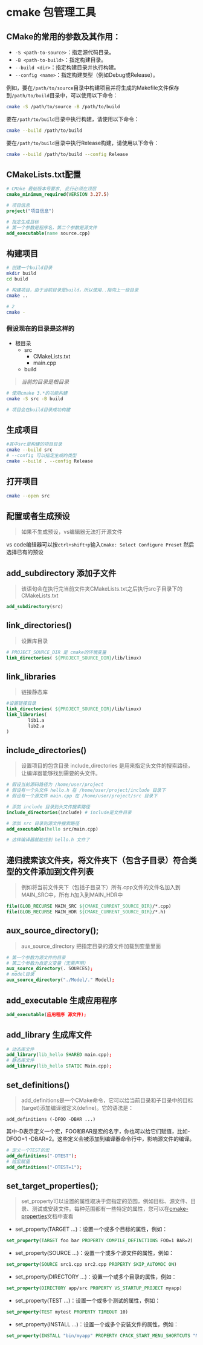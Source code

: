 <!--
 * @作者: 14770137
 * @Date: 2022-09-22 15:15:58
-->
# cmake 包管理工具

## CMake的常用的参数及其作用：

- `-S <path-to-source>`：指定源代码目录。
- `-B <path-to-build>`：指定构建目录。
- `--build <dir>`：指定构建目录并执行构建。
- `--config <name>`：指定构建类型（例如Debug或Release）。

例如，要在`/path/to/source`目录中构建项目并将生成的Makefile文件保存到`/path/to/build`目录中，可以使用以下命令：

```bash
cmake -S /path/to/source -B /path/to/build
```

要在`/path/to/build`目录中执行构建，请使用以下命令：

```bash
cmake --build /path/to/build
```

要在`/path/to/build`目录中执行Release构建，请使用以下命令：

```bash
cmake --build /path/to/build --config Release
```

## CMakeLists.txt配置
```cmake
# CMake 最低版本号要求, 此行必须在顶层
cmake_minimum_required(VERSION 3.27.5)

# 项目信息
project("项目信息")

# 指定生成目标
# 第一个参数是程序名，第二个参数是源文件
add_executable(name source.cpp)
```

## 构建项目
```sh
# 创建一个build目录
mkdir build
cd build

# 构建项目，由于当前目录是build，所以使用..指向上一级目录
cmake ..

# 2
cmake -
```
### 假设现在的目录是这样的
- 根目录
   - src
      - CMakeLists.txt
      - main.cpp
   - build

> *当前的目录是根目录*
```sh
# 使用cmake 3.*的功能构建
cmake -S src -B build

# 项目会在build目录成功构建
```

## 生成项目
```sh
#其中src是构建的项目目录
cmake --build src
# --config 可以指定生成的类型
cmake --build . --config Release
```

## 打开项目
```sh
cmake --open src
```

## 配置或者生成预设
> 如果不生成预设，vs编辑器无法打开源文件

vs code编辑器可以按`ctrl+shift+p`输入`Cmake: Select Configure Preset`
然后选择已有的预设

## add_subdirectory 添加子文件
> 该语句会在执行完当前文件夹CMakeLists.txt之后执行src子目录下的CMakeLists.txt
```cmake
add_subdirectory(src)
```

## link_directories()
> 设置库目录
```cmake
# PROJECT_SOURCE_DIR 是 cmake的环境变量
link_directories( ${PROJECT_SOURCE_DIR}/lib/linux)
```
## link_libraries
> 链接静态库
```cmake
#设置链接目录
link_directories( ${PROJECT_SOURCE_DIR}/lib/linux)
link_libraries(
        lib1.a
        lib2.a
)
```

## include_directories()
> 设置项目的包含目录
> include_directories 是用来指定头文件的搜索路径，让编译器能够找到需要的头文件。
```cmake
# 假设当前源码路径为 /home/user/project
# 假设有一个头文件 hello.h 在 /home/user/project/include 目录下
# 假设有一个源文件 main.cpp 在 /home/user/project/src 目录下

# 添加 include 目录到头文件搜索路径
include_directories(include) # include是文件目录

# 添加 src 目录到源文件搜索路径
add_executable(hello src/main.cpp)

# 这样编译器就能找到 hello.h 文件了
```

## 递归搜索该文件夹，将文件夹下（包含子目录）符合类型的文件添加到文件列表
> 例如将当前文件夹下（包括子目录下）所有.cpp文件的文件名加入到MAIN_SRC中，所有.h加入到MAIN_HDR中
```cmake
file(GLOB_RECURSE MAIN_SRC ${CMAKE_CURRENT_SOURCE_DIR}/*.cpp)
file(GLOB_RECURSE MAIN_HDR ${CMAKE_CURRENT_SOURCE_DIR}/*.h)
```

## aux_source_directory();
> aux_source_directory 把指定目录的源文件加载到变量里面

```cmake
# 第一个参数为源文件的目录
# 第二个参数为自定义变量（无需声明）
aux_source_directory(. SOURCES);
# model目录
aux_source_directory("./Model/." Model);

```

## add_executable 生成应用程序
```cmake
add_executable(应用程序 源文件);
```

## add_library 生成库文件
```cmake
# 动态库文件
add_library(lib_hello SHARED main.cpp);
# 静态库文件
add_library(lib_hello STATIC Main.cpp);
```

## set_definitions()
> add_definitions是一个CMake命令，它可以给当前目录和子目录中的目标(target)添加编译器定义(define)。它的语法是：

`add_definitions (-DFOO -DBAR ...)`

其中-D表示定义一个宏，FOO和BAR是宏的名字，你也可以给它们赋值，比如-DFOO=1 -DBAR=2。这些定义会被添加到编译器命令行中，影响源文件的编译。
```cmake
# 定义一个TEST的宏
add_definitions("-DTEST");
# 给宏赋值
add_definitions("-DTEST=1");
```


## set_target_properties();
> set_property可以设置的属性取决于您指定的范围，例如目标、源文件、目录、测试或安装文件。每种范围都有一些特定的属性，您可以在[cmake-properties](https://cmake.org/cmake/help/v3.3/manual/cmake-properties.7.html)文档中查看 

- set_property(TARGET ...)：设置一个或多个目标的属性，例如：

```cmake
set_property(TARGET foo bar PROPERTY COMPILE_DEFINITIONS FOO=1 BAR=2)
```

- set_property(SOURCE ...)：设置一个或多个源文件的属性，例如：

```cmake
set_property(SOURCE src1.cpp src2.cpp PROPERTY SKIP_AUTOMOC ON)
```

- set_property(DIRECTORY ...)：设置一个或多个目录的属性，例如：

```cmake
set_property(DIRECTORY app/src PROPERTY VS_STARTUP_PROJECT myapp)
```

- set_property(TEST ...)：设置一个或多个测试的属性，例如：

```cmake
set_property(TEST mytest PROPERTY TIMEOUT 10)
```

- set_property(INSTALL ...)：设置一个或多个安装文件的属性，例如：

```cmake
set_property(INSTALL "bin/myapp" PROPERTY CPACK_START_MENU_SHORTCUTS "My App")
```